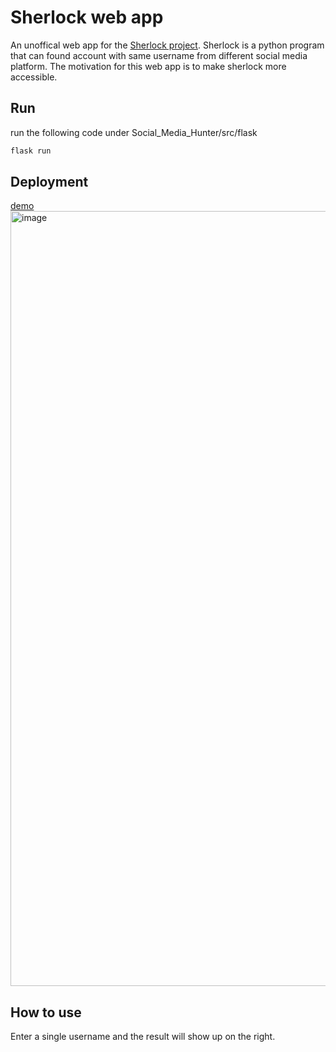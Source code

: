 # Sherlock web app
An unoffical web app for the [Sherlock project](https://github.com/sherlock-project/sherlock). Sherlock is a python program that can found account with same username from different social media platform. The motivation for this web app is to make sherlock more accessible.

## Run
run the following code under Social_Media_Hunter/src/flask
```python
flask run
```
## Deployment 
[demo](https://ancient-plains-88723.herokuapp.com/)
<img width="1240" alt="image" src="https://user-images.githubusercontent.com/10794555/201176042-7c716e3b-56c3-4fa5-98f5-c58337bf4e64.png">

## How to use
Enter a single username and the result will show up on the right.
